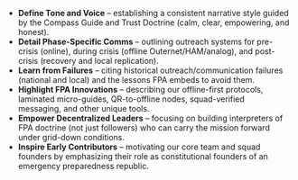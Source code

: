 - **Define Tone and Voice** – establishing a consistent narrative style guided by the Compass Guide and Trust Doctrine (calm, clear, empowering, and honest).  
- **Detail Phase-Specific Comms** – outlining outreach systems for pre-crisis (online), during crisis (offline Outernet/HAM/analog), and post-crisis (recovery and local replication).  
- **Learn from Failures** – citing historical outreach/communication failures (national and local) and the lessons FPA embeds to avoid them.  
- **Highlight FPA Innovations** – describing our offline-first protocols, laminated micro-guides, QR-to-offline nodes, squad-verified messaging, and other unique tools.  
- **Empower Decentralized Leaders** – focusing on building interpreters of FPA doctrine (not just followers) who can carry the mission forward under grid-down conditions.  
- **Inspire Early Contributors** – motivating our core team and squad founders by emphasizing their role as constitutional founders of an emergency preparedness republic.